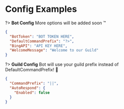 # Config Examples

?> **Bot Config**  More options will be added soon :tm:

```Json
{
  "BotToken": "BOT TOKEN HERE",
  "DefaultCommandPrefix": "?>",
  "BingAPI": "API KEY HERE",
  "WelcomeMessage": "Welcome to our Guild"
}
```
?> **Guild Config**  Bot will use your guild prefix instead of DefaultCommandPrefix! :tongue:

```Json
{
  "CommandPrefix": "||",
  "AutoRespond": {
    "Enabled": false
  }
}
```
